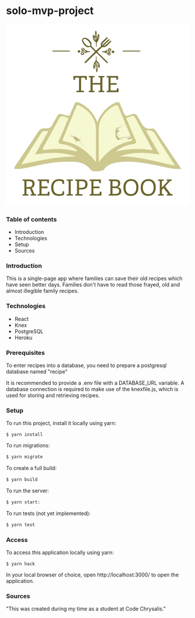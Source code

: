 # solo-mvp-project

![](./src/img/app-icon.jpeg)

### Table of contents

- Introduction
- Technologies
- Setup
- Sources

### Introduction

This is a single-page app where families can save their old recipes which have seen better days.
Families don't have to read those frayed, old and almost illegible family recipes.

### Technologies

- React
- Knex
- PostgreSQL
- Heroku

### Prerequisites

To enter recipes into a database, you need to prepare a postgresql database named "recipe"

It is recommended to provide a .env file with a DATABASE_URL variable. A database connection is required to make use of the knexfile.js, which is used for storing and retrieving recipes.

### Setup

To run this project, install it locally using yarn:

```
$ yarn install
```

To run migrations:

```bash
$ yarn migrate
```

To create a full build:

```bash
$ yarn build
```

To run the server:

```bash
$ yarn start:
```

To run tests (not yet implemented):

```bash
$ yarn test
```

### Access

To access this application locally using yarn:

```
$ yarn hack
```

In your local browser of choice, open http://localhost:3000/ to open the application.


### Sources

"This was created during my time as a student at Code Chrysalis."